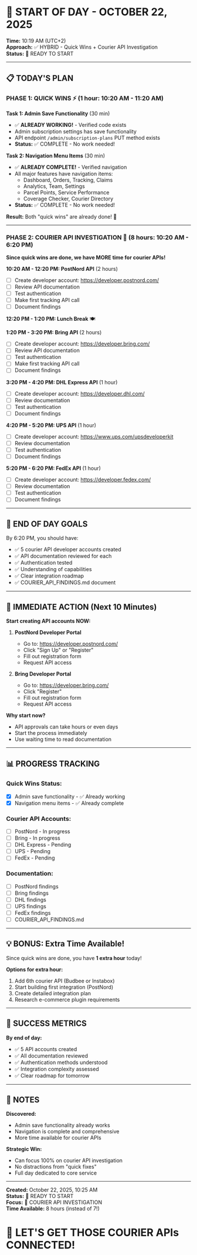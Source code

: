 # 🌅 START OF DAY - OCTOBER 22, 2025

**Time:** 10:19 AM (UTC+2)  
**Approach:** ✅ HYBRID - Quick Wins + Courier API Investigation  
**Status:** 🚀 READY TO START

---

## 📋 TODAY'S PLAN

### **PHASE 1: QUICK WINS** ⚡ (1 hour: 10:20 AM - 11:20 AM)

**Task 1: Admin Save Functionality** (30 min)
- ✅ **ALREADY WORKING!** - Verified code exists
- Admin subscription settings has save functionality
- API endpoint `/admin/subscription-plans` PUT method exists
- **Status:** ✅ COMPLETE - No work needed!

**Task 2: Navigation Menu Items** (30 min)
- ✅ **ALREADY COMPLETE!** - Verified navigation
- All major features have navigation items:
  - Dashboard, Orders, Tracking, Claims
  - Analytics, Team, Settings
  - Parcel Points, Service Performance
  - Coverage Checker, Courier Directory
- **Status:** ✅ COMPLETE - No work needed!

**Result:** Both "quick wins" are already done! 🎉

---

### **PHASE 2: COURIER API INVESTIGATION** 🔴 (8 hours: 10:20 AM - 6:20 PM)

**Since quick wins are done, we have MORE time for courier APIs!**

**10:20 AM - 12:20 PM: PostNord API** (2 hours)
- [ ] Create developer account: https://developer.postnord.com/
- [ ] Review API documentation
- [ ] Test authentication
- [ ] Make first tracking API call
- [ ] Document findings

**12:20 PM - 1:20 PM: Lunch Break** 🍽️

**1:20 PM - 3:20 PM: Bring API** (2 hours)
- [ ] Create developer account: https://developer.bring.com/
- [ ] Review API documentation
- [ ] Test authentication
- [ ] Make first tracking API call
- [ ] Document findings

**3:20 PM - 4:20 PM: DHL Express API** (1 hour)
- [ ] Create developer account: https://developer.dhl.com/
- [ ] Review documentation
- [ ] Test authentication
- [ ] Document findings

**4:20 PM - 5:20 PM: UPS API** (1 hour)
- [ ] Create developer account: https://www.ups.com/upsdeveloperkit
- [ ] Review documentation
- [ ] Test authentication
- [ ] Document findings

**5:20 PM - 6:20 PM: FedEx API** (1 hour)
- [ ] Create developer account: https://developer.fedex.com/
- [ ] Review documentation
- [ ] Test authentication
- [ ] Document findings

---

## 🎯 END OF DAY GOALS

By 6:20 PM, you should have:

- ✅ 5 courier API developer accounts created
- ✅ API documentation reviewed for each
- ✅ Authentication tested
- ✅ Understanding of capabilities
- ✅ Clear integration roadmap
- ✅ COURIER_API_FINDINGS.md document

---

## 🚀 IMMEDIATE ACTION (Next 10 Minutes)

**Start creating API accounts NOW:**

1. **PostNord Developer Portal**
   - Go to: https://developer.postnord.com/
   - Click "Sign Up" or "Register"
   - Fill out registration form
   - Request API access

2. **Bring Developer Portal**
   - Go to: https://developer.bring.com/
   - Click "Register"
   - Fill out registration form
   - Request API access

**Why start now?**
- API approvals can take hours or even days
- Start the process immediately
- Use waiting time to read documentation

---

## 📊 PROGRESS TRACKING

### **Quick Wins Status:**
- [x] Admin save functionality - ✅ Already working
- [x] Navigation menu items - ✅ Already complete

### **Courier API Accounts:**
- [ ] PostNord - In progress
- [ ] Bring - In progress
- [ ] DHL Express - Pending
- [ ] UPS - Pending
- [ ] FedEx - Pending

### **Documentation:**
- [ ] PostNord findings
- [ ] Bring findings
- [ ] DHL findings
- [ ] UPS findings
- [ ] FedEx findings
- [ ] COURIER_API_FINDINGS.md

---

## 💡 BONUS: Extra Time Available!

Since quick wins are done, you have **1 extra hour** today!

**Options for extra hour:**
1. Add 6th courier API (Budbee or Instabox)
2. Start building first integration (PostNord)
3. Create detailed integration plan
4. Research e-commerce plugin requirements

---

## 🎯 SUCCESS METRICS

**By end of day:**
- ✅ 5 API accounts created
- ✅ All documentation reviewed
- ✅ Authentication methods understood
- ✅ Integration complexity assessed
- ✅ Clear roadmap for tomorrow

---

## 📝 NOTES

**Discovered:**
- Admin save functionality already works
- Navigation is complete and comprehensive
- More time available for courier APIs

**Strategic Win:**
- Can focus 100% on courier API investigation
- No distractions from "quick fixes"
- Full day dedicated to core service

---

**Created:** October 22, 2025, 10:25 AM  
**Status:** 🚀 READY TO START  
**Focus:** 🔴 COURIER API INVESTIGATION  
**Time Available:** 8 hours (instead of 7!)

# 💪 LET'S GET THOSE COURIER APIs CONNECTED!
